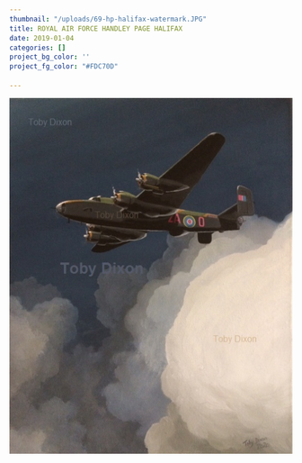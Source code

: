 ```yaml
---
thumbnail: "/uploads/69-hp-halifax-watermark.JPG"
title: ROYAL AIR FORCE HANDLEY PAGE HALIFAX
date: 2019-01-04
categories: []
project_bg_color: ''
project_fg_color: "#FDC70D"

---
```

![](/uploads/69-hp-halifax-watermark.JPG)